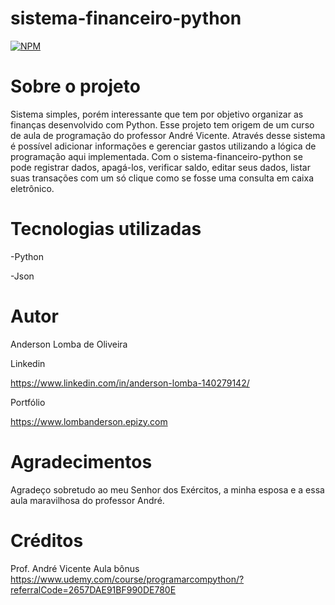 # sistema-financeiro-python
[![NPM](https://img.shields.io/npm/l/react)](https://github.com/LombaAnderson/sistema-financeiro-python/blob/main/LICENSE)

# Sobre o projeto
Sistema simples, porém interessante que tem por objetivo organizar as finanças desenvolvido com Python. Esse projeto tem origem de um curso de aula de programação do professor André Vicente. Através
desse sistema é possível adicionar informações e gerenciar gastos utilizando a lógica de programação aqui implementada. Com o sistema-financeiro-python se pode registrar dados, apagá-los,
verificar saldo, editar seus dados, listar suas transações com um só clique como se fosse uma consulta em caixa eletrônico.

# Tecnologias utilizadas
-Python

-Json


# Autor

Anderson Lomba de Oliveira

Linkedin

https://www.linkedin.com/in/anderson-lomba-140279142/

Portfólio

https://www.lombanderson.epizy.com

# Agradecimentos

Agradeço sobretudo ao meu Senhor dos Exércitos, a minha esposa e a essa aula maravilhosa do professor André.

# Créditos
Prof. André Vicente 
Aula bônus
https://www.udemy.com/course/programarcompython/?referralCode=2657DAE91BF990DE780E
